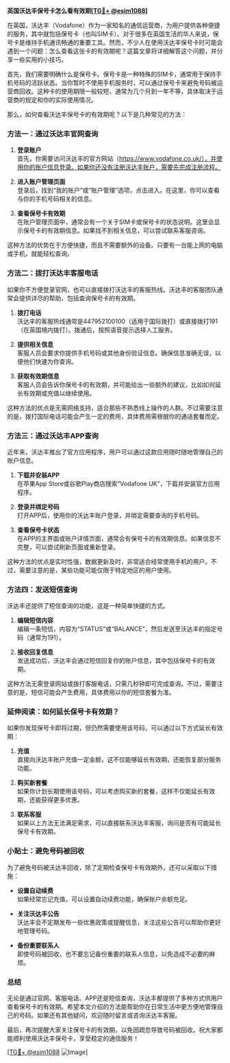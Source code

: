 **英国沃达丰保号卡怎么看有效期[[TG💪+ @esim1088](https://t.me/s/esim1088)]**

在英国，沃达丰（Vodafone）作为一家知名的通信运营商，为用户提供各种便捷的服务，其中就包括保号卡（也叫SIM卡）。对于很多在英国生活的华人来说，保号卡是维持手机通讯畅通的重要工具。然而，不少人在使用沃达丰保号卡时可能会遇到一个问题：怎么查看这张卡的有效期呢？这篇文章将详细解答这个问题，并分享一些实用的小技巧。

首先，我们需要明确什么是保号卡。保号卡是一种特殊的SIM卡，通常用于保持手机号码的活跃状态。当你暂时不使用手机服务时，可以通过保号卡来避免号码被运营商回收。这种卡的使用期限一般较短，通常为几个月到一年不等，具体取决于运营商的规定和你的实际使用情况。

那么，如何查看沃达丰保号卡的有效期呢？以下是几种常见的方法：

### 方法一：通过沃达丰官网查询

1. **登录账户**  
   首先，你需要访问沃达丰的官方网站（https://www.vodafone.co.uk/），并使用你的账户信息登录。如果你还没有注册沃达丰账户，需要先完成注册流程。

2. **进入账户管理页面**  
   登录后，找到“我的账户”或“账户管理”选项，点击进入。在这里，你可以查看与你的手机号码相关的信息。

3. **查看保号卡有效期**  
   在账户管理页面中，通常会有一个关于SIM卡或保号卡的状态说明。这里会显示保号卡的有效期信息。如果找不到相关信息，可以尝试联系客服咨询。

这种方法的优势在于方便快捷，而且不需要额外的设备。只要有一台能上网的电脑或手机，就能轻松查询。

### 方法二：拨打沃达丰客服电话

如果你不方便登录官网，也可以直接拨打沃达丰的客服热线。沃达丰的客服团队通常会提供详尽的帮助，包括查询保号卡的有效期。

1. **拨打电话**  
   沃达丰的客服热线通常是447952100100（适用于国际拨打）或直接拨打191（在英国境内拨打）。拨通后，按照语音提示选择人工服务。

2. **提供相关信息**  
   客服人员会要求你提供手机号码或其他身份验证信息。确保信息准确无误，以便他们快速为你查询。

3. **获取有效期信息**  
   客服人员会告诉你保号卡的有效期，并可能给出一些额外的建议，比如如何延长有效期或充值以继续使用。

这种方法的优点是无需网络支持，适合那些不熟悉线上操作的人群。不过需要注意的是，拨打国际电话可能会产生一定的费用，具体费用需根据你的通话套餐而定。

### 方法三：通过沃达丰APP查询

近年来，沃达丰推出了官方应用程序，用户可以通过这款应用随时随地管理自己的账户信息。

1. **下载并安装APP**  
   在苹果App Store或谷歌Play商店搜索“Vodafone UK”，下载并安装官方应用程序。

2. **登录并绑定号码**  
   打开APP后，使用你的沃达丰账户登录，并绑定需要查询的手机号码。

3. **查看保号卡状态**  
   在APP的主界面或账户详情页面，通常会有保号卡的有效期信息。如果信息不完整，可以尝试刷新页面或重新登录。

这种方法的优点是实时性强，数据更新及时，非常适合经常使用手机的用户。不过，需要注意的是，某些功能可能仅限于特定地区的用户使用。

### 方法四：发送短信查询

沃达丰还提供了短信查询的功能，这是一种简单快捷的方式。

1. **编辑短信内容**  
   编辑一条短信，内容为“STATUS”或“BALANCE”，然后发送至沃达丰的指定号码（通常为191）。

2. **接收回复信息**  
   发送成功后，沃达丰会通过短信回复你的账户信息，其中包括保号卡的有效期。

这种方法无需登录网站或拨打客服电话，只需几秒钟即可完成查询。不过，需要注意的是，短信可能会产生费用，具体费用以你的短信套餐为准。

### 延伸阅读：如何延长保号卡有效期？

如果你发现保号卡即将过期，但仍然需要使用该号码，可以通过以下方式延长有效期：

1. **充值**  
   直接向沃达丰账户充值一定金额，这不仅能够延长有效期，还能恢复部分服务功能。

2. **购买新套餐**  
   如果你计划长期使用该号码，可以考虑购买新的套餐，这样不仅能延长有效期，还能获得更多优惠。

3. **联系客服**  
   如果以上方法无法满足需求，可以直接联系沃达丰客服，询问是否有可能延长保号卡有效期。

### 小贴士：避免号码被回收

为了避免号码被沃达丰回收，除了定期检查保号卡有效期外，还可以采取以下措施：

- **设置自动续费**  
  如果经常忘记充值，可以设置自动续费功能，确保账户余额充足。

- **关注沃达丰公告**  
  沃达丰会不定期发布一些优惠政策或提醒信息，关注这些公告可以帮助你更好地管理号码。

- **备份重要联系人**  
  即使号码被回收，也不要忘记备份重要的联系人信息，以免造成不必要的麻烦。

### 总结

无论是通过官网、客服电话、APP还是短信查询，沃达丰都提供了多种方式供用户查看保号卡的有效期。希望本文介绍的方法能帮助你在日常生活中更方便地管理自己的号码。如果还有其他疑问，欢迎随时留言或咨询沃达丰客服。

最后，再次提醒大家关注保号卡的有效期，以免因疏忽导致号码被回收。祝大家都能顺利使用沃达丰保号卡，享受稳定的通信服务！

[[TG💪+ @esim1088](https://t.me/s/esim1088) ![Image](https://i.postimg.cc/4NQfJmqS/Snipaste-2025-05-13-00-14-12.png)]